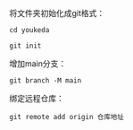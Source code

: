将文件夹初始化成git格式：

`cd youkeda`

`git init`

增加main分支：

`git branch -M main`

绑定远程仓库：

`git remote add origin 仓库地址`
